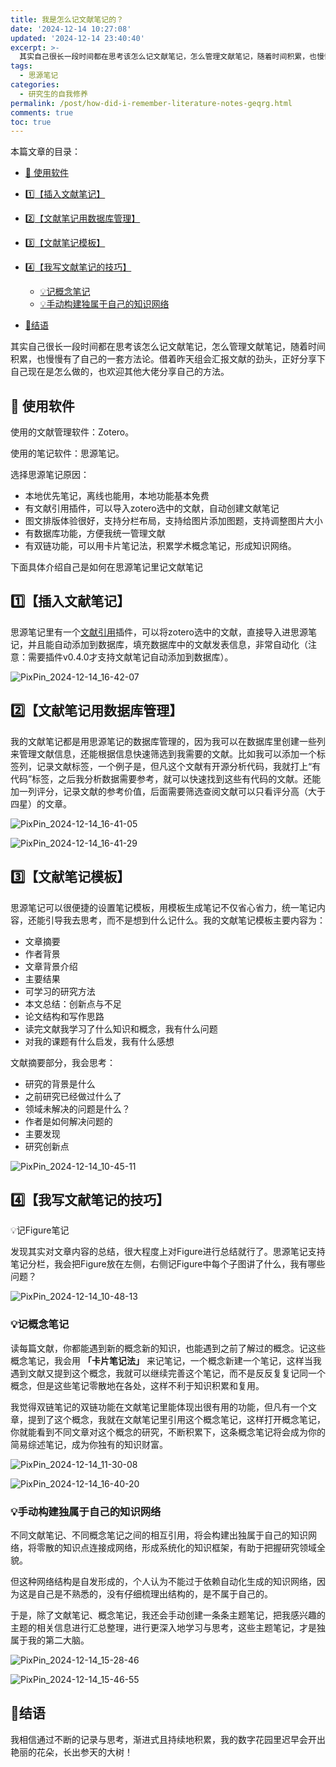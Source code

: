 ```yaml
---
title: 我是怎么记文献笔记的？
date: '2024-12-14 10:27:08'
updated: '2024-12-14 23:40:40'
excerpt: >-
  其实自己很长一段时间都在思考该怎么记文献笔记，怎么管理文献笔记，随着时间积累，也慢慢有了自己的一套方法论。借着昨天组会汇报文献的劲头，正好分享下自己现在是怎么做的，也欢迎其他大佬分享自己的方法。
tags:
  - 思源笔记
categories:
  - 研究生的自我修养
permalink: /post/how-did-i-remember-literature-notes-geqrg.html
comments: true
toc: true
---
```




本篇文章的目录：

* [📒 使用软件](#20241214164613-1uvbaud)
* [1️⃣【插入文献笔记】](#20241214102745-3bgcvcg)
* [2️⃣【文献笔记用数据库管理】](#20241214102856-zr8jqq8)
* [3️⃣【文献笔记模板】](#20241214103211-zam1ahf)
* [4️⃣【我写文献笔记的技巧】](#20241214102735-8r8lzno)

  * [💡记概念笔记](#20241214103823-93lcjda)
  * [💡手动构建独属于自己的知识网络](#20241214115022-f30f9kc)
* [💪结语](#20241214115500-lfauw5o)

其实自己很长一段时间都在思考该怎么记文献笔记，怎么管理文献笔记，随着时间积累，也慢慢有了自己的一套方法论。借着昨天组会汇报文献的劲头，正好分享下自己现在是怎么做的，也欢迎其他大佬分享自己的方法。

## 📒 使用软件

使用的文献管理软件：Zotero。

使用的笔记软件：思源笔记。

选择思源笔记原因：

* 本地优先笔记，离线也能用，本地功能基本免费
* 有文献引用插件，可以导入zotero选中的文献，自动创建文献笔记
* 图文排版体验很好，支持分栏布局，支持给图片添加图题，支持调整图片大小
* 有数据库功能，方便我统一管理文献
* 有双链功能，可以用卡片笔记法，积累学术概念笔记，形成知识网络。

下面具体介绍自己是如何在思源笔记里记文献笔记

## 1️⃣【插入文献笔记】

思源笔记里有一个[文献引用](https://github.com/WingDr/siyuan-plugin-citation)插件，可以将zotero选中的文献，直接导入进思源笔记，并且能自动添加到数据库，填充数据库中的文献发表信息，非常自动化（注意：需要插件v0.4.0才支持文献笔记自动添加到数据库）。

​![PixPin_2024-12-14_16-42-07](https://fastly.jsdelivr.net/gh/Achuan-2/PicBed@pic/assets/PixPin_2024-12-14_16-42-07-20241214164212-v30v2w8.png)​

## 2️⃣【文献笔记用数据库管理】

我的文献笔记都是用思源笔记的数据库管理的，因为我可以在数据库里创建一些列来管理文献信息，还能根据信息快速筛选到我需要的文献。比如我可以添加一个标签列，记录文献标签，一个例子是，但凡这个文献有开源分析代码，我就打上“有代码”标签，之后我分析数据需要参考，就可以快速找到这些有代码的文献。还能加一列评分，记录文献的参考价值，后面需要筛选查阅文献可以只看评分高（大于四星）的文章。

​![PixPin_2024-12-14_16-41-05](https://fastly.jsdelivr.net/gh/Achuan-2/PicBed@pic/assets/PixPin_2024-12-14_16-41-05-20241214164108-9z47heb.png)​

​![PixPin_2024-12-14_16-41-29](https://fastly.jsdelivr.net/gh/Achuan-2/PicBed@pic/assets/PixPin_2024-12-14_16-41-29-20241214164130-9fqoiuu.png)​

## 3️⃣【文献笔记模板】

思源笔记可以很便捷的设置笔记模板，用模板生成笔记不仅省心省力，统一笔记内容，还能引导我去思考，而不是想到什么记什么。我的文献笔记模板主要内容为：

* 文章摘要
* 作者背景
* 文章背景介绍
* 主要结果
* 可学习的研究方法
* 本文总结：创新点与不足
* 论文结构和写作思路
* 读完文献我学习了什么知识和概念，我有什么问题
* 对我的课题有什么启发，我有什么感想

文献摘要部分，我会思考：

* 研究的背景是什么
* 之前研究已经做过什么了
* 领域未解决的问题是什么？
* 作者是如何解决问题的
* 主要发现
* 研究创新点

​![PixPin_2024-12-14_10-45-11](https://fastly.jsdelivr.net/gh/Achuan-2/PicBed@pic/assets/PixPin_2024-12-14_10-45-11-20241214104518-1y0zb9r.png)​

## 4️⃣【我写文献笔记的技巧】

💡记Figure笔记

发现其实对文章内容的总结，很大程度上对Figure进行总结就行了。思源笔记支持笔记分栏，我会把Figure放在左侧，右侧记Figure中每个子图讲了什么，我有哪些问题？

​![PixPin_2024-12-14_10-48-13](https://fastly.jsdelivr.net/gh/Achuan-2/PicBed@pic/assets/PixPin_2024-12-14_10-48-13-20241214104816-imvjhwe.png)​

### 💡记概念笔记

读每篇文献，你都能遇到新的概念新的知识，也能遇到之前了解过的概念。记这些概念笔记，我会用 **「卡片笔记法」** 来记笔记，一个概念新建一个笔记，这样当我遇到文献又提到这个概念，我就可以继续完善这个笔记，而不是<span data-type="text" style="color: var(--b3-font-color1);">反反复复记同一个概念，但是这些笔记零散地在各处</span>，这样不利于知识积累和复用。

我觉得双链笔记的双链功能在文献笔记里能体现出很有用的功能，但凡有一个文章，提到了这个概念，我就在文献笔记里引用这个概念笔记，这样打开概念笔记，你就能看到不同文章对这个概念的研究，不断积累下，这条概念笔记将会成为你的简易综述笔记，成为你独有的知识财富。

​![PixPin_2024-12-14_11-30-08](https://fastly.jsdelivr.net/gh/Achuan-2/PicBed@pic/assets/PixPin_2024-12-14_11-30-08-20241214113015-hwrlmj1.png)​

​![PixPin_2024-12-14_16-40-20](https://fastly.jsdelivr.net/gh/Achuan-2/PicBed@pic/assets/PixPin_2024-12-14_16-40-20-20241214164033-1xfsjoi.png)​

### 💡手动构建独属于自己的知识网络

不同文献笔记、不同概念笔记之间的相互引用，将会构建出独属于自己的知识网络，将零散的知识点连接成网络，形成系统化的知识框架，有助于把握研究领域全貌。

但这种网络结构是自发形成的，个人认为不能过于依赖自动化生成的知识网络，因为这是自己是不熟悉的，没有仔细梳理出结构的，是不属于自己的。

于是，除了文献笔记、概念笔记，我还会手动创建一条条主题笔记，把我感兴趣的主题的相关信息进行汇总整理，进行更深入地学习与思考，这些主题笔记，才是独属于我的第二大脑。

​![PixPin_2024-12-14_15-28-46](https://fastly.jsdelivr.net/gh/Achuan-2/PicBed@pic/assets/PixPin_2024-12-14_15-28-46-20241214152849-2m4qgki.png)​

​![PixPin_2024-12-14_15-46-55](https://fastly.jsdelivr.net/gh/Achuan-2/PicBed@pic/assets/PixPin_2024-12-14_15-46-55-20241214154700-7yo3fvc.png)​

## 💪结语

我相信通过不断的记录与思考，渐进式且持续地积累，我的数字花园里迟早会开出艳丽的花朵，长出参天的大树！

‍
